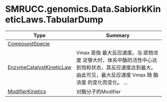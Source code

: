 ﻿
# SMRUCC.genomics.Data.SabiorkKineticLaws.TabularDump

|Type|Summary|
|----|-------|
|[CompoundSpecie](./CompoundSpecie.md)||
|[EnzymeCatalystKineticLaw](./EnzymeCatalystKineticLaw.md)|Vmax 是指 最大反应速度。当 底物浓度 足够大时，体系中酶的活性中心达到饱和状态，其反应速度达到最大。由此可见，最大反应速度 Vmax 随 酶浓度 的变化而变化。 ...|
|[ModifierKinetics](./ModifierKinetics.md)|对酶分子的Modifier|

